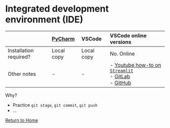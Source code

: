 # Integrated development environment (IDE)

| | [PyCharm](https://www.jetbrains.com/pycharm/features/web_development.html)  | VSCode | VSCode online versions |
| :-- | :-- | :-- | :-- |
| Installation required? | Local copy | Local copy | No. Online |
| Other notes | - | - | - [Youtube how-to on ```Streamlit```](https://youtu.be/eXPP0tgapwM) <br> - [GitLab]() <br> - [GitHub](https://github.com/codespaces/new) |

Why? 
- Practice ```git stage```, ```git commit```, ```git push```
- ...

[Return to Home](https://bccdc-dsi.github.io/Python-Git-workshop/)
